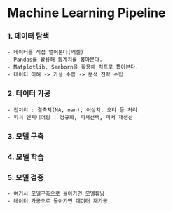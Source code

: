 # Machine Learning Pipeline
### 1. 데이터 탐색
    - 데이터를 직접 열어본다(엑셀)
    - Pandas를 활용해 통계치를 뽑아본다.
    - Matplotlib, Seaborn을 활용해 차트로 뽑아본다.
    - 데이터 이해 -> 가설 수립 -> 분석 전략 수립
### 2. 데이터 가공
    - 전처리 : 결측치(NA, nan), 이상치, 오타 등 처리
    - 피쳐 엔지니어링 : 정규화, 피처선택, 피처 재생산
### 3. 모델 구축
### 4. 모델 학습
### 5. 모델 검증
    - 여기서 모델구축으로 돌아가면 모델튜닝
    - 데이터 가공으로 돌아가면 데이터 재가공



